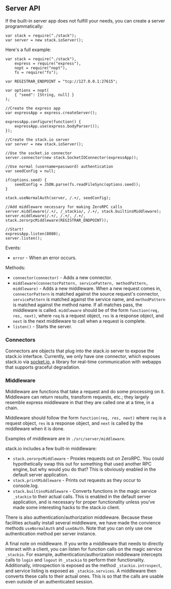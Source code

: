 ## Server API ##

If the built-in server app does not fulfill your needs, you can create a
server programmatically:

    var stack = require("./stack");
    var server = new stack.ioServer();

Here's a full example:

    var stack = require("./stack"),
        express = require("express"),
        nopt = require("nopt"),
        fs = require("fs");

    var REGISTRAR_ENDPOINT = "tcp://127.0.0.1:27615";

    var options = nopt(
        { "seed": [String, null] }
    );

    //Create the express app
    var expressApp = express.createServer();

    expressApp.configure(function() {
        expressApp.use(express.bodyParser());
    });

    //Create the stack.io server
    var server = new stack.ioServer();

    //Use the socket.io connector
    server.connector(new stack.SocketIOConnector(expressApp));

    //Use normal (username+password) authentication
    var seedConfig = null;

    if(options.seed) {
        seedConfig = JSON.parse(fs.readFileSync(options.seed));
    }

    stack.useNormalAuth(server, /.+/, seedConfig);

    //Add middleware necessary for making ZeroRPC calls
    server.middleware(/.+/, /_stackio/, /.+/, stack.builtinsMiddleware);
    server.middleware(/.+/, /.+/, /.+/, stack.zerorpcMiddleware(REGISTRAR_ENDPOINT));

    //Start!
    expressApp.listen(8080);
    server.listen();

Events:
 * `error` - When an error occurs.

Methods:
 * `connector(connector)` - Adds a new connector.
 * `middleware(connectorPattern, servicePattern, methodPattern, middleware)` -
   Adds a new middleware. When a new request comes in, `connectorPattern` is
   matched against the source request's connector, `servicePattern` is matched
   against the service name, and `methodPattern` is matched against the method
   name. If all matches pass, the middleware is called. `middleware` should be
   of the form `function(req, res, next)`, where `req` is a request object,
   `res` is a response object, and `next` is the next middleware to call when
   a request is complete.
 * `listen()` - Starts the server.

### Connectors ###

Connectors are objects that plug into the stack.io server to expose the
stack.io interface. Currently, we only have one connector, which exposes
stack.io via [socket.io](http://socket.io/), a library for real-time
communication with webapps that supports graceful degradation.

### Middleware ###

Middleware are functions that take a request and do some processing on it.
Middleware can return results, transform requests, etc.; they largely resemble
express middleware in that they are called one at a time, in a chain.

Middleware should follow the form `function(req, res, next)` where `req` is a
request object, `res` is a response object, and `next` is called by the
middleware when it is done.

Examples of middleware are in `./src/server/middleware`.

stack.io includes a few built-in middleware:

 * `stack.zerorpcMiddleware` - Proxies requests out on ZeroRPC. You could
   hypothetically swap this out for something that used another RPC engine,
   but why would you do that? This is obviously enabled in the default server
   application.
 * `stack.printMiddleware` - Prints out requests as they occur to console.log.
 * `stack.builtinsMiddleware` - Converts functions in the magic service
   `_stackio` to their actual calls. This is enabled in the default server
   application, and is necessary for proper functionality unless you've made
   some interesting hacks to the stack.io client.

There is also authentication/authorization middleware. Because these
facilities actually install several middleware, we have made the convience
methods `useNormalAuth` and `useOAuth`. Note that you can only use one
authentication method per server instance.

A final note on middleware. If you write a middleware that needs to directly
interact with a client, you can listen for function calls on the magic service
`_stackio`. For example, authentication/authorization middleware intercepts
calls to `login` and `logout` in `_stackio` to perform their functionality.
Additionally, introspection is exposed as the method `_stackio.introspect`, and
service listing is exposed as `_stackio.services`. A middleware then converts
these calls to their actual ones. This is so that the calls are usable even
outside of an authenticated session.
